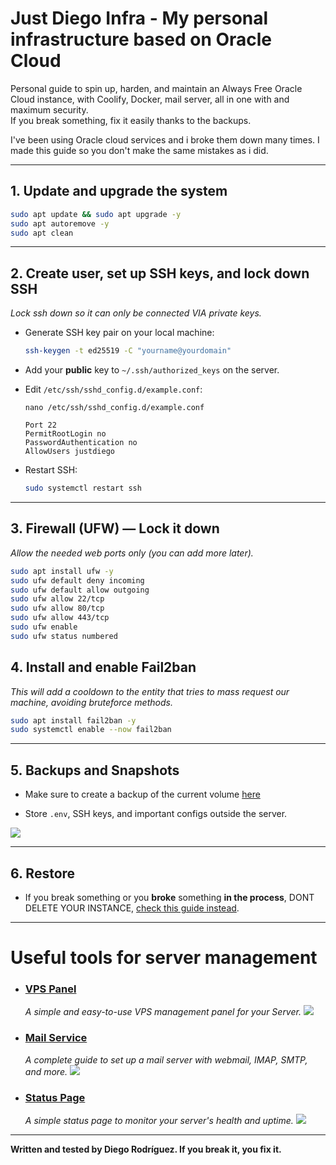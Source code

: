 # Just Diego Infra - My personal infrastructure based on Oracle Cloud

Personal guide to spin up, harden, and maintain an Always Free Oracle Cloud instance, with Coolify, Docker, mail server, all in one with and maximum security.  
If you break something, fix it easily thanks to the backups.

I've been using Oracle cloud services and i broke them down many times. I made this guide so you don't make the same mistakes as i did.

---

## 1. Update and upgrade the system

```bash
sudo apt update && sudo apt upgrade -y
sudo apt autoremove -y
sudo apt clean
```

----------

## 2. Create user, set up SSH keys, and lock down SSH
*Lock ssh down so it can only be connected VIA private keys.*

-   Generate SSH key pair on your local machine:
    
    ```bash
    ssh-keygen -t ed25519 -C "yourname@yourdomain"
    
    ```
    
-   Add your **public** key to `~/.ssh/authorized_keys` on the server.
    
-   Edit `/etc/ssh/sshd_config.d/example.conf`:
    ```
    nano /etc/ssh/sshd_config.d/example.conf
    ```    

    ```
    Port 22
    PermitRootLogin no
    PasswordAuthentication no
    AllowUsers justdiego
    
    ```
    
-   Restart SSH:
    
    ```bash
    sudo systemctl restart ssh
    ```
    

----------

## 3. Firewall (UFW) — Lock it down

*Allow the needed web ports only (you can add more later).*

```bash
sudo apt install ufw -y
sudo ufw default deny incoming
sudo ufw default allow outgoing
sudo ufw allow 22/tcp
sudo ufw allow 80/tcp
sudo ufw allow 443/tcp
sudo ufw enable
sudo ufw status numbered

```


## 4. Install and enable Fail2ban

*This will add a cooldown to the entity that tries to mass request our machine, avoiding bruteforce methods.*

```bash
sudo apt install fail2ban -y
sudo systemctl enable --now fail2ban
```
----------


## 5. Backups and Snapshots

-   Make sure to create a backup of the current volume [here](https://cloud.oracle.com/compute/instances) 
    
-   Store `.env`, SSH keys, and important configs outside the server.

![](https://imgur.com/jSEO16t.png)
    

----------

## 6. Restore

-   If you break something or you **broke** something **in the process**, DONT DELETE YOUR INSTANCE, [check this guide instead](./guides/troubleshooting/reinstall-everything.md).
    
----------


# Useful tools for server management
- ### [VPS Panel](./guides/vps-panel/README.md)
  *A simple and easy-to-use VPS management panel for your Server.*
![](https://imgur.com/XRZ7DP7.png)
- ### [Mail Service](./guides/mail/README.md)
    *A complete guide to set up a mail server with webmail, IMAP, SMTP, and more.*
![](https://imgur.com/BFSeSem.png)
- ### [Status Page]()
    *A simple status page to monitor your server's health and uptime.*
![](https://imgur.com/DwaRLHK.png)


----------

**Written and tested by Diego Rodríguez. If you break it, you fix it.**